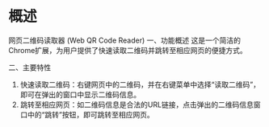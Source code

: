 # 概述

网页二维码读取器 (Web QR Code Reader)
一、功能概述
这是一个简洁的Chrome扩展，为用户提供了快速读取二维码并跳转至相应网页的便捷方式。

二、主要特性
1. 快速读取二维码：右键网页中的二维码，并在右键菜单中选择“读取二维码”，即可在弹出的窗口中显示二维码信息。
2. 跳转至相应网页：如二维码信息是合法的URL链接，点击弹出的二维码信息窗口中的“跳转”按钮，即可跳转至相应网页。

